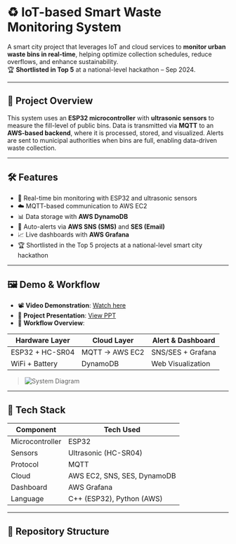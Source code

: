 # ♻️ IoT-based Smart Waste Monitoring System

A smart city project that leverages IoT and cloud services to **monitor urban waste bins in real-time**, helping optimize collection schedules, reduce overflows, and enhance sustainability.  
🏆 **Shortlisted in Top 5** at a national-level hackathon – Sep 2024.

---

## 🎯 Project Overview

This system uses an **ESP32 microcontroller** with **ultrasonic sensors** to measure the fill-level of public bins. Data is transmitted via **MQTT** to an **AWS-based backend**, where it is processed, stored, and visualized. Alerts are sent to municipal authorities when bins are full, enabling data-driven waste collection.

---

## 🛠️ Features

- 📡 Real-time bin monitoring with ESP32 and ultrasonic sensors
- ☁️ MQTT-based communication to AWS EC2
- 📊 Data storage with **AWS DynamoDB**
- 📩 Auto-alerts via **AWS SNS (SMS)** and **SES (Email)**
- 📈 Live dashboards with **AWS Grafana**
- 🏆 Shortlisted in the Top 5 projects at a national-level smart city hackathon

---

## 🖼️ Demo & Workflow

- 📽️ **Video Demonstration**: [Watch here](link-to-video)
- 🧾 **Project Presentation**: [View PPT](link-to-ppt)
- 🔁 **Workflow Overview**:

| Hardware Layer | Cloud Layer | Alert & Dashboard |
|----------------|-------------|--------------------|
| ESP32 + HC-SR04 | MQTT → AWS EC2 | SNS/SES + Grafana |
| WiFi + Battery | DynamoDB | Web Visualization |

> ![System Diagram](assets/system_architecture.png)

---

## 🧰 Tech Stack

| Component      | Tech Used                  |
|----------------|----------------------------|
| Microcontroller| ESP32                      |
| Sensors        | Ultrasonic (HC-SR04)       |
| Protocol       | MQTT                       |
| Cloud          | AWS EC2, SNS, SES, DynamoDB|
| Dashboard      | AWS Grafana                |
| Language       | C++ (ESP32), Python (AWS)  |

---

## 📂 Repository Structure

